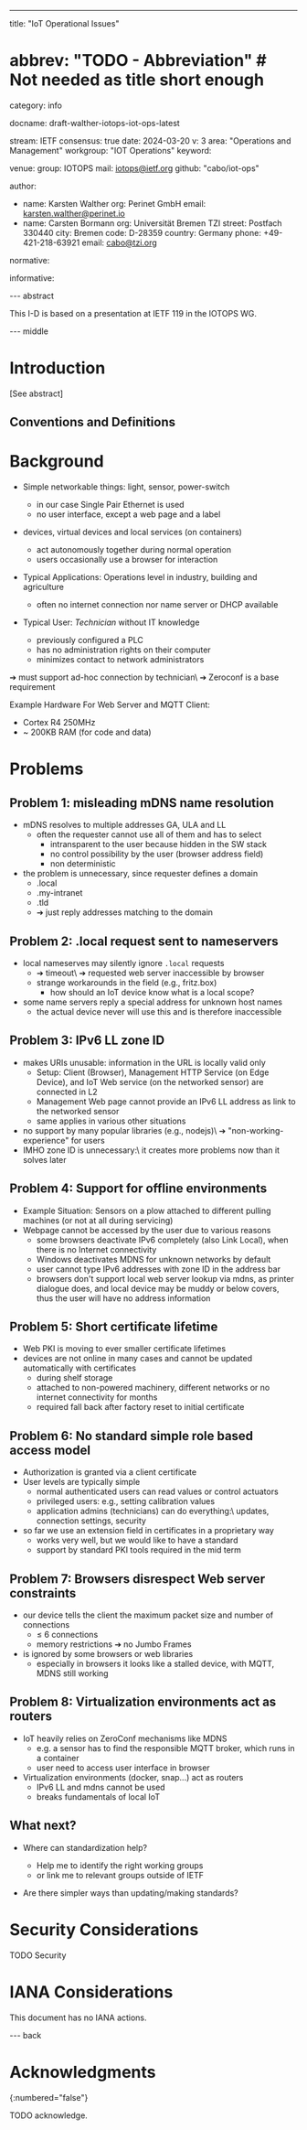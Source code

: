 ---
title: "IoT Operational Issues"
# abbrev: "TODO - Abbreviation" # Not needed as title short enough
category: info

docname: draft-walther-iotops-iot-ops-latest

stream: IETF
consensus: true
date: 2024-03-20
v: 3
area: "Operations and Management"
workgroup: "IOT Operations"
keyword:

venue:
  group: IOTOPS
  mail: iotops@ietf.org
  github: "cabo/iot-ops"

author:
  - name: Karsten Walther
    org: Perinet GmbH
    email: karsten.walther@perinet.io
  - name: Carsten Bormann
    org: Universität Bremen TZI
    street: Postfach 330440
    city: Bremen
    code: D-28359
    country: Germany
    phone: +49-421-218-63921
    email: cabo@tzi.org

normative:

informative:


--- abstract

This I-D is based on a presentation at IETF 119 in the IOTOPS WG.

--- middle

# Introduction

\[See abstract]

## Conventions and Definitions

<!-- {::boilerplate bcp14-tagged-bcp} -->

# Background


* Simple networkable things: light, sensor, power-switch
  * in our case Single Pair Ethernet is used
  * no user interface, except a web page and a label
* devices, virtual devices and local services (on containers)
  * act autonomously together during normal operation
  * users occasionally use a browser for interaction
* Typical Applications:
  Operations level in industry, building and agriculture
  * often no internet connection nor name server or DHCP available

* Typical User: *Technician* without IT knowledge
  * previously configured a PLC
  * has no administration rights on their computer
  * minimizes contact to network administrators

➔ must support ad-hoc connection by technician\\
    ➔ Zeroconf is a base requirement


<!-- ![fit](scenario.jpg) -->


Example Hardware For Web Server and MQTT Client:

* Cortex R4 250MHz
* ~ 200KB RAM
  (for code and data)

# Problems

##  Problem 1: misleading mDNS name resolution

* mDNS resolves to multiple addresses GA, ULA and LL
  * often the requester cannot use all of them and has to select
    * intransparent to the user because hidden in the SW stack
    * no control possibility by the user (browser address field)
    * non deterministic
* the problem is unnecessary, since requester defines a domain
    * .local
    * .my-intranet
    * .tld
    * ➔ just reply addresses matching to the domain


##  Problem 2: .local request sent to nameservers

* local nameserves may silently ignore `.local` requests
  * ➔ timeout\\
    ➔ requested web server inaccessible by browser
  + strange workarounds in the field (e.g., fritz.box)
    * how should an IoT device know what is a local scope?
* some name servers reply a special address
  for unknown host names
  * the actual device never will use this
    and is therefore inaccessible


##  Problem 3: IPv6 LL zone ID

* makes URIs unusable:  information in the URL is locally valid only
  * Setup: Client (Browser), Management HTTP Service (on Edge Device), and IoT Web service (on the networked sensor) are connected in L2
  * Management Web page cannot provide an IPv6 LL address as link to the networked sensor
  * same applies in various other situations
* no support by many popular libraries (e.g., nodejs)\\
  ➔ "non-working-experience" for users
* IMHO zone ID is unnecessary:\\
  it creates more problems now than it solves later


##  Problem 4: Support for offline environments

* Example Situation: Sensors on a plow attached to different pulling machines (or not at all during servicing)
* Webpage cannot be accessed by the user due to various reasons
  * some browsers deactivate IPv6 completely (also Link Local), when there is no Internet connectivity
  * Windows deactivates MDNS for unknown networks by default
  * user cannot type IPv6 addresses with zone ID in the address bar
  * browsers don't support local web server lookup via mdns, as printer dialogue does, and
    local device may be muddy or below covers, thus the user will have no address information


##  Problem 5: Short certificate lifetime

* Web PKI is moving to ever smaller certificate lifetimes
* devices are not online in many cases and cannot be updated automatically with certificates
  * during shelf storage
  * attached to non-powered machinery, different networks or no internet connectivity for months
  * required fall back after factory reset to initial certificate


##  Problem 6: No standard simple role based access model

* Authorization is granted via a client certificate
* User levels are typically simple
  * normal authenticated users can read values or control actuators
  * privileged users: e.g., setting calibration values
  * application admins (technicians) can do everything:\\
    updates, connection settings, security
* so far we use an extension field in certificates in a proprietary way
  * works very well, but we would like to have a standard
  * support by standard PKI tools required in the mid term


##  Problem 7: Browsers disrespect Web server constraints

* our device tells the client the maximum packet size and number of connections
  * ≤ 6 connections
  * memory restrictions ➔ no Jumbo Frames
* is ignored by some browsers or web libraries
  * especially in browsers it looks like a stalled device, with MQTT, MDNS still working


##  Problem 8: Virtualization environments act as routers

* IoT heavily relies on ZeroConf mechanisms like MDNS
  * e.g. a sensor has to find the responsible MQTT broker, which runs in a container
  * user need to access user interface in browser
* Virtualization environments (docker, snap...) act as routers
  * IPv6 LL and mdns cannot be used
  * breaks fundamentals of local IoT


##  What next?

* Where can standardization help?
  * Help me to identify the right working groups
  * or link me to relevant groups outside of IETF

* Are there simpler ways than updating/making standards?



# Security Considerations

TODO Security


# IANA Considerations

This document has no IANA actions.


--- back

# Acknowledgments
{:numbered="false"}

TODO acknowledge.
